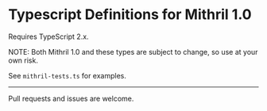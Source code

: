 # Typescript Definitions for Mithril 1.0

Requires TypeScript 2.x.

NOTE: Both Mithril 1.0 and these types are subject to change, so use at your own risk.

See `mithril-tests.ts` for examples.

---

Pull requests and issues are welcome.
